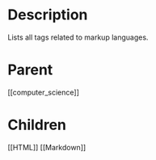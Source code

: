 # Description
Lists all tags related to markup languages.

# Parent
[[computer_science]]

# Children
[[HTML]]
[[Markdown]]